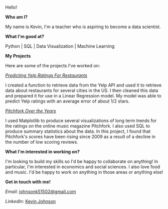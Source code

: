 Hello!



**Who am I?**

My name is Kevin, I'm a teacher who is aspiring to become a data scientist.



**What I'm good at?**

Python | SQL | Data Visualization | Machine Learning

**My Projects**

Here are some of the projects I've worked on:

*[Predicting Yelp Ratings For Restaurants](https://github.com/johnsonk5/yelp_project/blob/main/Predicting%20Yelp%20Ratings%20for%20Restaurants.ipynb)*

I created a function to retrieve data from the Yelp API and used it to retrieve data about restaurants for several cities in the US. 
I then cleaned this data and prepared it for use in a Linear Regression model. My model was able to predict Yelp ratings with an average error of about 1/2 stars.

*[Pitchfork Over the Years](https://github.com/johnsonk5/pitchfork/blob/main/Pitchfork%20Over%20the%20Years.ipynb)*

I used Matplotlib to produce several visualizations of long term trends for the ratings on the online music magazine Pitchfork. 
I also used SQL to produce summary statistics about the data. In this project, I found that Pitchfork's scores have been rising since 2009 as a result of a decline in the number of low scoring reviews.


**What I'm interested in working on?**

I'm looking to build my skills so I'd be happy to collaborate on anything! 
In particular, I'm interested in economics and social sciences. I also love food and music.
I'd be happy to work on anything in those areas or anything else!



**Get in touch with me!**

*Email:* johnsonk51502@gmail.com

*LinkedIn:* [Kevin Johnson](https://www.linkedin.com/in/kevin-johnson-56373820a/)

<!---
johnsonk5/johnsonk5 is a ✨ special ✨ repository because its `README.md` (this file) appears on your GitHub profile.
You can click the Preview link to take a look at your changes.
--->
